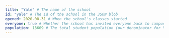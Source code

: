 ```yaml
---
title: "Yale" # The name of the school
id: "yale" # The id of the school in the JSON blob
opened: 2020-08-31 # When the school's classes started
everyone: true # Whether the school has invited everyone back to campus
population: 13609 # The total student population (our denominator for %s).
---
```

